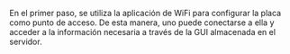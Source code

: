 En el primer paso, se utiliza la aplicación de WiFi para configurar la placa como punto de acceso. De esta manera, uno puede conectarse a ella y acceder a la información necesaria a través de la GUI almacenada en el servidor.
